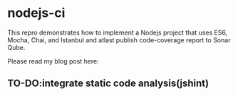 # nodejs-ci

This repro demonstrates how to implement a Nodejs project that uses ES6, Mocha, Chai, and Istanbul and atlast publish code-coverage report to Sonar Qube.

Please read my blog post here: 

## TO-DO:integrate static code analysis(jshint)